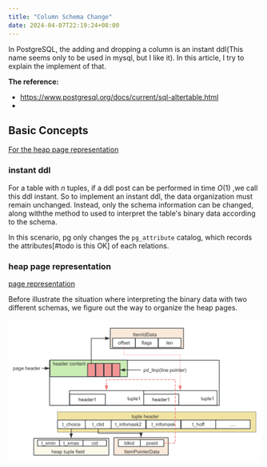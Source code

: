 ```yaml
---
title: "Column Schema Change"
date: 2024-04-07T22:19:24+08:00
---
```


In PostgreSQL, the adding and dropping a column is an instant ddl(This name seems only to be used in mysql, but I like it). In this article, I try to explain the implement of that.

**The reference:**

* https://www.postgresql.org/docs/current/sql-altertable.html
* 

## Basic Concepts

[For the heap page representation](heap-page-representation.md)

### instant ddl

For a table with $n$ tuples, if a ddl post can be performed in time $O(1)$ ,we call this ddl instant. So to implement an instant ddl, the data organization must remain unchanged. Instead, only the schema information can be changed, along withthe method to used to interpret the table's binary data according to the schema.

In this scenario, pg only changes the `pg_attribute` catalog, which records the attributes[#todo is this OK] of each relations.



### heap page representation

[page representation](heap-page-representation.md)

Before illustrate the situation where interpreting the binary data with two different schemas, we figure out the way to organize the heap pages.



![image-20240407223441847](https://raw.githubusercontent.com/mobilephone724/blog_pictures/master/image-20240407223441847.2024_04_07_1712500481.png)


